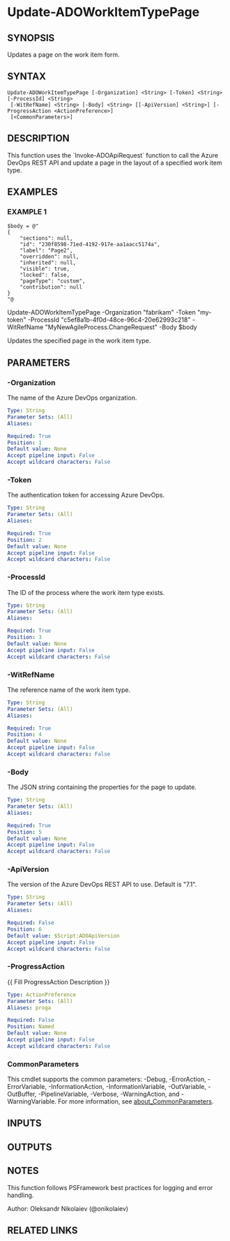 ﻿---
external help file: ado.core-help.xml
Module Name: ado.core
online version: https://learn.microsoft.com/azure/devops
schema: 2.0.0
---

# Update-ADOWorkItemTypePage

## SYNOPSIS
Updates a page on the work item form.

## SYNTAX

```
Update-ADOWorkItemTypePage [-Organization] <String> [-Token] <String> [-ProcessId] <String>
 [-WitRefName] <String> [-Body] <String> [[-ApiVersion] <String>] [-ProgressAction <ActionPreference>]
 [<CommonParameters>]
```

## DESCRIPTION
This function uses the \`Invoke-ADOApiRequest\` function to call the Azure DevOps REST API and update a page in the layout of a specified work item type.

## EXAMPLES

### EXAMPLE 1
```
$body = @"
{
    "sections": null,
    "id": "230f8598-71ed-4192-917e-aa1aacc5174a",
    "label": "Page2",
    "overridden": null,
    "inherited": null,
    "visible": true,
    "locked": false,
    "pageType": "custom",
    "contribution": null
}
"@
```

Update-ADOWorkItemTypePage -Organization "fabrikam" -Token "my-token" -ProcessId "c5ef8a1b-4f0d-48ce-96c4-20e62993c218" -WitRefName "MyNewAgileProcess.ChangeRequest" -Body $body

Updates the specified page in the work item type.

## PARAMETERS

### -Organization
The name of the Azure DevOps organization.

```yaml
Type: String
Parameter Sets: (All)
Aliases:

Required: True
Position: 1
Default value: None
Accept pipeline input: False
Accept wildcard characters: False
```

### -Token
The authentication token for accessing Azure DevOps.

```yaml
Type: String
Parameter Sets: (All)
Aliases:

Required: True
Position: 2
Default value: None
Accept pipeline input: False
Accept wildcard characters: False
```

### -ProcessId
The ID of the process where the work item type exists.

```yaml
Type: String
Parameter Sets: (All)
Aliases:

Required: True
Position: 3
Default value: None
Accept pipeline input: False
Accept wildcard characters: False
```

### -WitRefName
The reference name of the work item type.

```yaml
Type: String
Parameter Sets: (All)
Aliases:

Required: True
Position: 4
Default value: None
Accept pipeline input: False
Accept wildcard characters: False
```

### -Body
The JSON string containing the properties for the page to update.

```yaml
Type: String
Parameter Sets: (All)
Aliases:

Required: True
Position: 5
Default value: None
Accept pipeline input: False
Accept wildcard characters: False
```

### -ApiVersion
The version of the Azure DevOps REST API to use.
Default is "7.1".

```yaml
Type: String
Parameter Sets: (All)
Aliases:

Required: False
Position: 6
Default value: $Script:ADOApiVersion
Accept pipeline input: False
Accept wildcard characters: False
```

### -ProgressAction
{{ Fill ProgressAction Description }}

```yaml
Type: ActionPreference
Parameter Sets: (All)
Aliases: proga

Required: False
Position: Named
Default value: None
Accept pipeline input: False
Accept wildcard characters: False
```

### CommonParameters
This cmdlet supports the common parameters: -Debug, -ErrorAction, -ErrorVariable, -InformationAction, -InformationVariable, -OutVariable, -OutBuffer, -PipelineVariable, -Verbose, -WarningAction, and -WarningVariable. For more information, see [about_CommonParameters](http://go.microsoft.com/fwlink/?LinkID=113216).

## INPUTS

## OUTPUTS

## NOTES
This function follows PSFramework best practices for logging and error handling.

Author: Oleksandr Nikolaiev (@onikolaiev)

## RELATED LINKS
